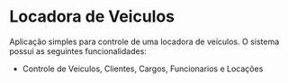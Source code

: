 # Locadora de Veiculos

Aplicação simples para controle de uma locadora de veículos.
O sistema possui as seguintes funcionalidades: 
* Controle de Veiculos, Clientes, Cargos, Funcionarios e Locações


